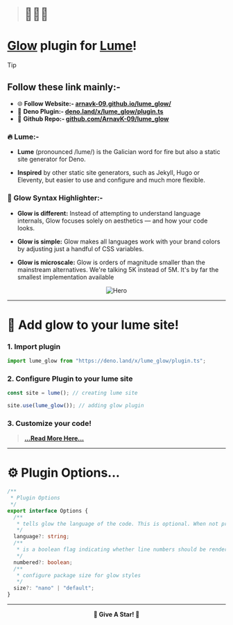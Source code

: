 > # 🦎🔥🔌

# [Glow](https://nuejs.org/blog/introducing-glow/) plugin for [Lume](https://lume.land)!

> [!TIP]
>
> ## Follow these link mainly:-
>
> - 🌐 **Follow Website:- [arnavk-09.github.io/lume_glow/](https://arnavk-09.github.io/lume_glow/)**
> - 🔌 **Deno Plugin:- [deno.land/x/lume_glow/plugin.ts](https://deno.land/x/lume_glow)**
> - 🌟 **Github Repo:- [github.com/ArnavK-09/lume_glow](https://github.com/ArnavK-09/lume_glow)**

### 🔥 Lume:-

- **Lume** (pronounced /lume/) is the Galician word for fire but also a static
  site generator for Deno.

- **Inspired** by other static site generators, such as Jekyll, Hugo or
  Eleventy, but easier to use and configure and much more flexible.

### 🌟 Glow Syntax Highlighter:-

- **Glow is different:** Instead of attempting to understand language internals,
  Glow focuses solely on aesthetics — and how your code looks.

- **Glow is simple:** Glow makes all languages work with your brand colors by
  adjusting just a handful of CSS variables.

- **Glow is microscale:** Glow is orders of magnitude smaller than the
  mainstream alternatives. We're talking 5K instead of 5M. It's by far the
  smallest implementation available

<p align="center">
  <img src="https://nuejs.org/img/glow-og-big.png" alt="Hero" />
</p>

---

# 🙆 Add glow to your lume site!

### 1. Import plugin

```ts
import lume_glow from "https://deno.land/x/lume_glow/plugin.ts";
```

### 2. Configure Plugin to your lume site

```ts
const site = lume(); // creating lume site

site.use(lume_glow()); // adding glow plugin
```

### 3. Customize your code!

> **[...Read More Here...](https://nuejs.org/docs/concepts/syntax-highlighting.html#system)**

---

# ⚙ Plugin Options...

```typescript
/**
 * Plugin Options
 */
export interface Options {
  /**
   * tells glow the language of the code. This is optional. When not provided, glow attempts to guess the language.
   */
  language?: string;
  /**
   * is a boolean flag indicating whether line numbers should be rendered
   */
  numbered?: boolean;
  /**
   * configure package size for glow styles
   */
  size?: "nano" | "default";
}
```

---

<p align="center"><strong>🌟 Give A Star! 🌟</strong></p>
